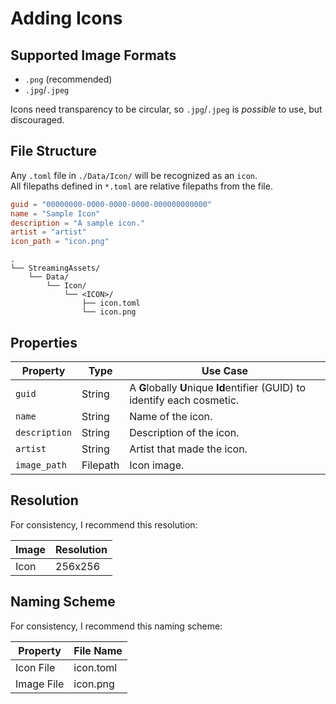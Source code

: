 # Adding Icons

## Supported Image Formats
- `.png` (recommended)
- `.jpg`/`.jpeg`

Icons need transparency to be circular, so `.jpg`/`.jpeg` is *possible* to use, but discouraged.

## File Structure

Any `.toml` file in `./Data/Icon/` will be recognized as an `icon`.  
All filepaths defined in `*.toml` are relative filepaths from the file.

```toml
guid = "00000000-0000-0000-0000-000000000000"
name = "Sample Icon"
description = "A sample icon."
artist = "artist"
icon_path = "icon.png"
```

```file tree
.
└── StreamingAssets/
    └── Data/
        └── Icon/
            └── <ICON>/
                ├── icon.toml
                └── icon.png
```

## Properties

| Property      | Type     | Use Case                                                                   |
|---------------|----------|----------------------------------------------------------------------------|
| `guid`        | String   | A **G**lobally **U**nique **Id**entifier (GUID) to identify each cosmetic. |
| `name`        | String   | Name of the icon.                                                          |
| `description` | String   | Description of the icon.                                                   |
| `artist`      | String   | Artist that made the icon.                                                 |
| `image_path`  | Filepath | Icon image.                                                                |

## Resolution

For consistency, I recommend this resolution:

| Image | Resolution |
|-------|------------|
| Icon  | 256x256    |

## Naming Scheme

For consistency, I recommend this naming scheme:

| Property   | File Name |
|------------|-----------|
| Icon File  | icon.toml |
| Image File | icon.png  |

